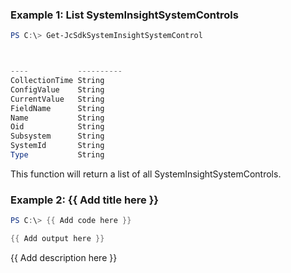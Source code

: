 ### Example 1: List SystemInsightSystemControls
```powershell
PS C:\> Get-JcSdkSystemInsightSystemControl



----           ----------
CollectionTime String
ConfigValue    String
CurrentValue   String
FieldName      String
Name           String
Oid            String
Subsystem      String
SystemId       String
Type           String


```

This function will return a list of all SystemInsightSystemControls.

### Example 2: {{ Add title here }}
```powershell
PS C:\> {{ Add code here }}

{{ Add output here }}
```

{{ Add description here }}

